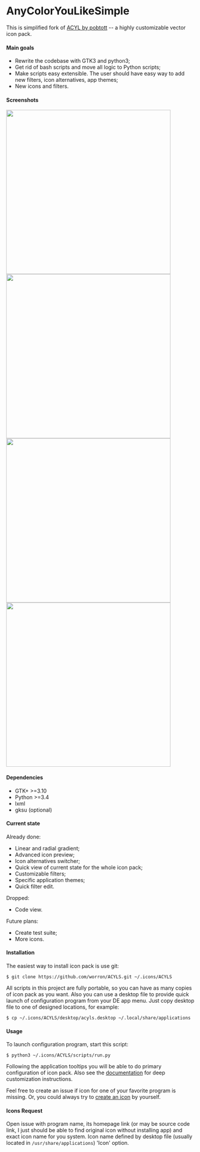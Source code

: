 # AnyColorYouLikeSimple
This is simplified fork of [ACYL by pobtott](http://gnome-look.org/content/show.php/?content=102435) -- a highly customizable vector icon pack.

#### Main goals
* Rewrite the codebase with GTK3 and python3;
* Get rid of bash scripts and move all logic to Python scripts;
* Make scripts easy extensible. The user should have easy way to add new filters, icon alternatives, app themes;
* New icons and filters.

#### Screenshots
<img src="https://github.com/worron/ACYLS/wiki/images/Screenshot-1.png" width="440"> <img src="https://github.com/worron/ACYLS/wiki/images/Screenshot-2.png" width="440">
<img src="https://github.com/worron/ACYLS/wiki/images/Screenshot-3.png" width="440"> <img src="https://github.com/worron/ACYLS/wiki/images/Screenshot-4.png" width="440">

#### Dependencies
* GTK+ >=3.10
* Python >=3.4
* lxml
* gksu (optional)

#### Current state
Already done:
* Linear and radial gradient;
* Advanced icon preview;
* Icon alternatives switcher;
* Quick view of current state for the whole icon pack;
* Customizable filters;
* Specific application themes;
* Quick filter edit.

Dropped:
* Code view.

Future plans:
* Create test suite;
* More icons.

#### Installation
The easiest way to install icon pack is use git:
```shell
$ git clone https://github.com/worron/ACYLS.git ~/.icons/ACYLS
```
All scripts in this project are fully portable, so you can have as many copies of icon pack as you want. Also you can use a desktop file to provide quick launch of configuration program from your DE app menu. Just copy desktop file to one of designed locations, for example:
```shell
$ cp ~/.icons/ACYLS/desktop/acyls.desktop ~/.local/share/applications
```

#### Usage
To launch configuration program, start this script:
```shell
$ python3 ~/.icons/ACYLS/scripts/run.py
```

Following the application tooltips you will be able to do primary configuration of icon pack. Also see the [documentation](https://github.com/worron/ACYLS/wiki) for deep customization instructions.

Feel free to create an issue if icon for one of your favorite program is missing. Or, you could always try to [create an icon](https://github.com/worron/ACYLS/wiki/Create-new-icon) by yourself.

#### Icons Request
Open issue with program name, its homepage link (or may be source code link, I just should be able to find original icon without installing app) and exact icon name for you system. Icon name defined by desktop file (usually located in `/usr/share/applications`) 'Icon' option.
